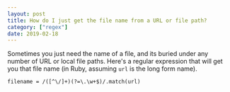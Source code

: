 ```yaml
---
layout: post
title: How do I just get the file name from a URL or file path?
category: ["regex"]
date: 2019-02-18
---
```


Sometimes you just need the name of a file, and its buried under any number of URL or local file paths. Here's a regular expression that will get you that file name (in Ruby, assuming `url` is the long form name).

`filename = /([^\/]+)(?=\.\w+$)/.match(url)`